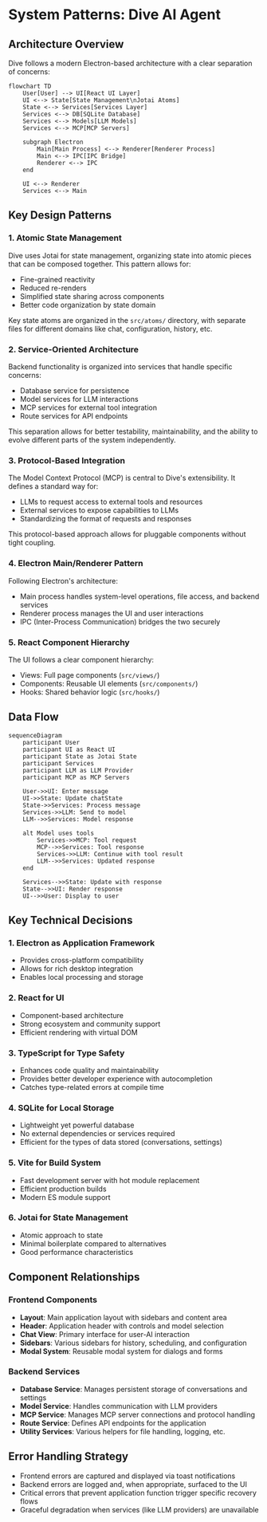 # System Patterns: Dive AI Agent

## Architecture Overview

Dive follows a modern Electron-based architecture with a clear separation of concerns:

```mermaid
flowchart TD
    User[User] --> UI[React UI Layer]
    UI <--> State[State Management\nJotai Atoms]
    State <--> Services[Services Layer]
    Services <--> DB[SQLite Database]
    Services <--> Models[LLM Models]
    Services <--> MCP[MCP Servers]
    
    subgraph Electron
        Main[Main Process] <--> Renderer[Renderer Process]
        Main <--> IPC[IPC Bridge]
        Renderer <--> IPC
    end
    
    UI <--> Renderer
    Services <--> Main
```

## Key Design Patterns

### 1. Atomic State Management
Dive uses Jotai for state management, organizing state into atomic pieces that can be composed together. This pattern allows for:
- Fine-grained reactivity
- Reduced re-renders
- Simplified state sharing across components
- Better code organization by state domain

Key state atoms are organized in the `src/atoms/` directory, with separate files for different domains like chat, configuration, history, etc.

### 2. Service-Oriented Architecture
Backend functionality is organized into services that handle specific concerns:
- Database service for persistence
- Model services for LLM interactions
- MCP services for external tool integration
- Route services for API endpoints

This separation allows for better testability, maintainability, and the ability to evolve different parts of the system independently.

### 3. Protocol-Based Integration
The Model Context Protocol (MCP) is central to Dive's extensibility. It defines a standard way for:
- LLMs to request access to external tools and resources
- External services to expose capabilities to LLMs
- Standardizing the format of requests and responses

This protocol-based approach allows for pluggable components without tight coupling.

### 4. Electron Main/Renderer Pattern
Following Electron's architecture:
- Main process handles system-level operations, file access, and backend services
- Renderer process manages the UI and user interactions
- IPC (Inter-Process Communication) bridges the two securely

### 5. React Component Hierarchy
The UI follows a clear component hierarchy:
- Views: Full page components (`src/views/`)
- Components: Reusable UI elements (`src/components/`)
- Hooks: Shared behavior logic (`src/hooks/`)

## Data Flow

```mermaid
sequenceDiagram
    participant User
    participant UI as React UI
    participant State as Jotai State
    participant Services
    participant LLM as LLM Provider
    participant MCP as MCP Servers
    
    User->>UI: Enter message
    UI->>State: Update chatState
    State->>Services: Process message
    Services->>LLM: Send to model
    LLM-->>Services: Model response
    
    alt Model uses tools
        Services->>MCP: Tool request
        MCP-->>Services: Tool response
        Services->>LLM: Continue with tool result
        LLM-->>Services: Updated response
    end
    
    Services-->>State: Update with response
    State-->>UI: Render response
    UI-->>User: Display to user
```

## Key Technical Decisions

### 1. Electron as Application Framework
- Provides cross-platform compatibility
- Allows for rich desktop integration
- Enables local processing and storage

### 2. React for UI
- Component-based architecture
- Strong ecosystem and community support
- Efficient rendering with virtual DOM

### 3. TypeScript for Type Safety
- Enhances code quality and maintainability
- Provides better developer experience with autocompletion
- Catches type-related errors at compile time

### 4. SQLite for Local Storage
- Lightweight yet powerful database
- No external dependencies or services required
- Efficient for the types of data stored (conversations, settings)

### 5. Vite for Build System
- Fast development server with hot module replacement
- Efficient production builds
- Modern ES module support

### 6. Jotai for State Management
- Atomic approach to state
- Minimal boilerplate compared to alternatives
- Good performance characteristics

## Component Relationships

### Frontend Components
- **Layout**: Main application layout with sidebars and content area
- **Header**: Application header with controls and model selection
- **Chat View**: Primary interface for user-AI interaction
- **Sidebars**: Various sidebars for history, scheduling, and configuration
- **Modal System**: Reusable modal system for dialogs and forms

### Backend Services
- **Database Service**: Manages persistent storage of conversations and settings
- **Model Service**: Handles communication with LLM providers
- **MCP Service**: Manages MCP server connections and protocol handling
- **Route Service**: Defines API endpoints for the application
- **Utility Services**: Various helpers for file handling, logging, etc.

## Error Handling Strategy
- Frontend errors are captured and displayed via toast notifications
- Backend errors are logged and, when appropriate, surfaced to the UI
- Critical errors that prevent application function trigger specific recovery flows
- Graceful degradation when services (like LLM providers) are unavailable
